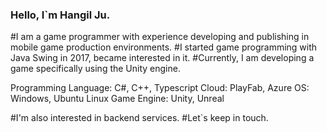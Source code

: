 ### Hello, I`m Hangil Ju.

#I am a game programmer with experience developing and publishing in mobile game production environments.
#I started game programming with Java Swing in 2017, became interested in it.
#Currently, I am developing a game specifically using the Unity engine.

Programming Language: C#, C++, Typescript
Cloud: PlayFab, Azure
OS: Windows, Ubuntu Linux
Game Engine: Unity, Unreal

#I'm also interested in backend services.
#Let`s keep in touch.
<!--
**juhangil/juhangil** is a ✨ _special_ ✨ repository because its `README.md` (this file) appears on your GitHub profile.

Here are some ideas to get you started:

- 🔭 I’m currently working on ...
- 🌱 I’m currently learning ...
- 👯 I’m looking to collaborate on ...
- 🤔 I’m looking for help with ...
- 💬 Ask me about ...
- 📫 How to reach me: ...
- 😄 Pronouns: ...
- ⚡ Fun fact: ...
-->
